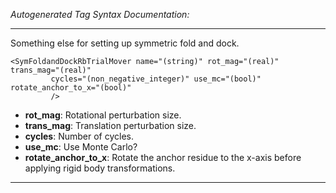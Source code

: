 _Autogenerated Tag Syntax Documentation:_

---
Something else for setting up symmetric fold and dock.

```
<SymFoldandDockRbTrialMover name="(string)" rot_mag="(real)" trans_mag="(real)"
         cycles="(non_negative_integer)" use_mc="(bool)" rotate_anchor_to_x="(bool)"
         />
```

-   **rot_mag**: Rotational perturbation size.
-   **trans_mag**: Translation perturbation size.
-   **cycles**: Number of cycles.
-   **use_mc**: Use Monte Carlo?
-   **rotate_anchor_to_x**: Rotate the anchor residue to the x-axis before applying rigid body transformations.

---
